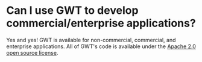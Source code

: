 # Can I use GWT to develop commercial/enterprise applications? #

Yes and yes! GWT is available for non-commercial, commercial, and enterprise applications. All of GWT's code is available under the [Apache 2.0 open source license](http://code.google.com/webtoolkit/terms.html).
